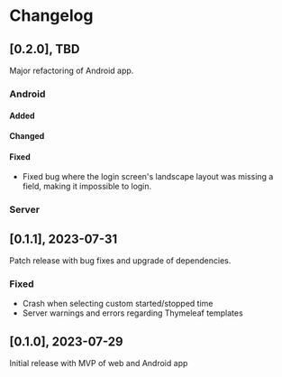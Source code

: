 # Changelog

## [0.2.0], TBD

Major refactoring of Android app.

### Android

#### Added

#### Changed

#### Fixed

- Fixed bug where the login screen's landscape layout was missing a field, making it impossible to login.

### Server

## [0.1.1], 2023-07-31

Patch release with bug fixes and upgrade of dependencies.

### Fixed

- Crash when selecting custom started/stopped time
- Server warnings and errors regarding Thymeleaf templates

## [0.1.0], 2023-07-29

Initial release with MVP of web and Android app
